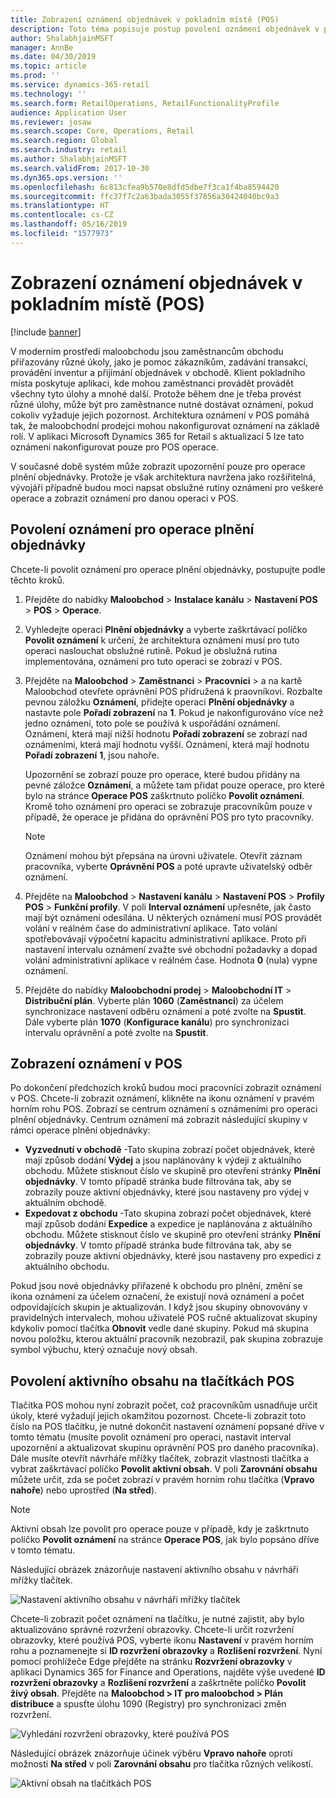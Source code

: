 ```yaml
---
title: Zobrazení oznámení objednávek v pokladním místě (POS)
description: Toto téma popisuje postup povolení oznámení objednávek v pokladním místě a architekturu oznámení.
author: ShalabhjainMSFT
manager: AnnBe
ms.date: 04/30/2019
ms.topic: article
ms.prod: ''
ms.service: dynamics-365-retail
ms.technology: ''
ms.search.form: RetailOperations, RetailFunctionalityProfile
audience: Application User
ms.reviewer: josaw
ms.search.scope: Core, Operations, Retail
ms.search.region: Global
ms.search.industry: retail
ms.author: ShalabhjainMSFT
ms.search.validFrom: 2017-10-30
ms.dyn365.ops.version: ''
ms.openlocfilehash: 6c813cfea9b570e8dfd5dbe7f3ca1f4ba8594420
ms.sourcegitcommit: ffc37f7c2a63bada3055f37856a30424040bc9a3
ms.translationtype: HT
ms.contentlocale: cs-CZ
ms.lasthandoff: 05/16/2019
ms.locfileid: "1577973"
---
```

# <a name="show-order-notifications-in-the-point-of-sale-pos"></a>Zobrazení oznámení objednávek v pokladním místě (POS)

[!include [banner](includes/banner.md)]

V moderním prostředí maloobchodu jsou zaměstnancům obchodu přiřazovány různé úkoly, jako je pomoc zákazníkům, zadávání transakcí, provádění inventur a přijímání objednávek v obchodě. Klient pokladního místa poskytuje aplikaci, kde mohou zaměstnanci provádět provádět všechny tyto úlohy a mnohé další. Protože během dne je třeba provést různé úlohy, může být pro zaměstnance nutné dostávat oznámení, pokud cokoliv vyžaduje jejich pozornost. Architektura oznámení v POS pomáhá tak, že maloobchodní prodejci mohou nakonfigurovat oznámení na základě rolí. V aplikaci Microsoft Dynamics 365 for Retail s aktualizací 5 lze tato oznámení nakonfigurovat pouze pro POS operace.

V současné době systém může zobrazit upozornění pouze pro operace plnění objednávky. Protože je však architektura navržena jako rozšiřitelná, vývojáři případně budou moci napsat obslužné rutiny oznámení pro veškeré operace a zobrazit oznámení pro danou operaci v POS.

## <a name="enable-notifications-for-order-fulfillment-operations"></a>Povolení oznámení pro operace plnění objednávky

Chcete-li povolit oznámení pro operace plnění objednávky, postupujte podle těchto kroků.

1. Přejděte do nabídky **Maloobchod** &gt; **Instalace kanálu** &gt; **Nastavení POS** &gt; **POS** &gt; **Operace**.
2. Vyhledejte operaci **Plnění objednávky** a vyberte zaškrtávací políčko **Povolit oznámení** k určení, že architektura oznámení musí pro tuto operaci naslouchat obslužné rutině. Pokud je obslužná rutina implementována, oznámení pro tuto operaci se zobrazí v POS.
3. Přejděte na **Maloobchod** &gt; **Zaměstnanci** &gt; **Pracovníci** &gt; a na kartě Maloobchod otevřete oprávnění POS přidružená k praovníkovi. Rozbalte pevnou záložku **Oznámení**, přidejte operaci **Plnění objednávky** a nastavte pole **Pořadí zobrazení** na **1**. Pokud je nakonfigurováno více než jedno oznámení, toto pole se používá k uspořádání oznámení. Oznámení, která mají nižší hodnotu **Pořadí zobrazení** se zobrazí nad oznámeními, která mají hodnotu vyšší. Oznámení, která mají hodnotu **Pořadí zobrazení** **1**, jsou nahoře.

    Upozornění se zobrazí pouze pro operace, které budou přidány na pevné záložce **Oznámení**, a můžete tam přidat pouze operace, pro které bylo na stránce **Operace POS** zaškrtnuto políčko **Povolit oznámení**. Kromě toho oznámení pro operaci se zobrazuje pracovníkům pouze v případě, že operace je přidána do oprávnění POS pro tyto pracovníky.

    > [!NOTE]
    > Oznámení mohou být přepsána na úrovni uživatele. Otevřít záznam pracovníka, vyberte **Oprávnění POS** a poté upravte uživatelský odběr oznámení.

4. Přejděte na **Maloobchod** &gt; **Nastavení kanálu** &gt; **Nastavení POS** &gt; **Profily POS** &gt; **Funkční profily**. V poli **Interval oznámení** upřesněte, jak často mají být oznámení odesílána. U některých oznámení musí POS provádět volání v reálném čase do administrativní aplikace. Tato volání spotřebovávají výpočetní kapacitu administrativní aplikace. Proto při nastavení intervalu oznámení zvažte své obchodní požadavky a dopad volání administrativní aplikace v reálném čase. Hodnota **0** (nula) vypne oznámení.
5. Přejděte do nabídky **Maloobchodní prodej** &gt; **Maloobchodní IT** &gt; **Distribuční plán**. Vyberte plán **1060** (**Zaměstnanci**) za účelem synchronizace nastavení odběru oznámení a poté zvolte na **Spustit**. Dále vyberte plán **1070** (**Konfigurace kanálu**) pro synchronizaci intervalu oprávnění a poté zvolte na **Spustit**.

## <a name="view-notifications-in-the-pos"></a>Zobrazení oznámení v POS

Po dokončení předchozích kroků budou moci pracovníci zobrazit oznámení v POS. Chcete-li zobrazit oznámení, klikněte na ikonu oznámení v pravém horním rohu POS. Zobrazí se centrum oznámení s oznámeními pro operaci plnění objednávky. Centrum oznámení má zobrazit následující skupiny v rámci operace plnění objednávky:

- **Vyzvednutí v obchodě** -Tato skupina zobrazí počet objednávek, které mají způsob dodání **Výdej** a jsou naplánovány k výdeji z aktuálního obchodu. Můžete stisknout číslo ve skupině pro otevření stránky **Plnění objednávky**. V tomto případě stránka bude filtrována tak, aby se zobrazily pouze aktivní objednávky, které jsou nastaveny pro výdej v aktuálním obchodě.
- **Expedovat z obchodu** -Tato skupina zobrazí počet objednávek, které mají způsob dodání **Expedice** a expedice je naplánována z aktuálního obchodu. Můžete stisknout číslo ve skupině pro otevření stránky **Plnění objednávky**. V tomto případě stránka bude filtrována tak, aby se zobrazily pouze aktivní objednávky, které jsou nastaveny pro expedici z aktuálního obchodu.

Pokud jsou nové objednávky přiřazené k obchodu pro plnění, změní se ikona oznámení za účelem označení, že existují nová oznámení a počet odpovídajících skupin je aktualizován. I když jsou skupiny obnovovány v pravidelných intervalech, mohou uživatelé POS ručně aktualizovat skupiny kdykoliv pomocí tlačítka **Obnovit** vedle dané skupiny. Pokud má skupina novou položku, kterou aktuální pracovník nezobrazil, pak skupina zobrazuje symbol výbuchu, který označuje nový obsah.

## <a name="enable-live-content-on-pos-buttons"></a>Povolení aktivního obsahu na tlačítkách POS

Tlačítka POS mohou nyní zobrazit počet, což pracovníkům usnadňuje určit úkoly, které vyžadují jejich okamžitou pozornost. Chcete-li zobrazit toto číslo na POS tlačítku, je nutné dokončit nastavení oznámení popsané dříve v tomto tématu (musíte povolit oznámení pro operaci, nastavit interval upozornění a aktualizovat skupinu oprávnění POS pro daného pracovníka). Dále musíte otevřít návrháře mřížky tlačítek, zobrazit vlastnosti tlačítka a vybrat zaškrtávací políčko **Povolit aktivní obsah**. V poli **Zarovnání obsahu** můžete určit, zda se počet zobrazí v pravém horním rohu tlačítka (**Vpravo nahoře**) nebo uprostřed (**Na střed**).

> [!NOTE]
> Aktivní obsah lze povolit pro operace pouze v případě, kdy je zaškrtnuto políčko **Povolit oznámení** na stránce **Operace POS**, jak bylo popsáno dříve v tomto tématu.

Následující obrázek znázorňuje nastavení aktivního obsahu v návrháři mřížky tlačítek.

![Nastavení aktivního obsahu v návrháři mřížky tlačítek](./media/ButtonGridDesigner.png "Nastavení aktivního obsahu v návrháři mřížky tlačítek")

Chcete-li zobrazit počet oznámení na tlačítku, je nutné zajistit, aby bylo aktualizováno správné rozvržení obrazovky. Chcete-li určit rozvržení obrazovky, které používá POS, vyberte ikonu **Nastavení** v pravém horním rohu a poznamenejte si **ID rozvržení obrazovky** a **Rozlišení rozvržení**. Nyní pomocí prohlížeče Edge přejděte na stránku **Rozvržení obrazovky** v aplikaci Dynamics 365 for Finance and Operations, najděte výše uvedené **ID rozvržení obrazovky** a **Rozlišení rozvržení** a zaškrtněte políčko **Povolit živý obsah**. Přejděte na **Maloobchod \> IT pro maloobchod \> Plán distribuce** a spusťte úlohu 1090 (Registry) pro synchronizaci změn rozvržení.

![Vyhledání rozvržení obrazovky, které používá POS](./media/Choose_screen_layout.png "Vyhledání rozvržení obrazovky, které používá POS")

Následující obrázek znázorňuje účinek výběru **Vpravo nahoře** oproti možnosti **Na střed** v poli **Zarovnání obsahu** pro tlačítka různých velikostí.

![Aktivní obsah na tlačítkách POS](./media/ButtonsWithLiveContent.png "Aktivní obsah na tlačítkách POS")
